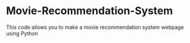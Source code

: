 # Movie-Recommendation-System
This code allows you to make a movie recommendation system webpage using Python 
